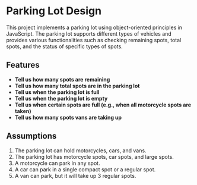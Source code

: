 # Parking Lot Design

This project implements a parking lot using object-oriented principles in JavaScript. The parking lot supports different types of vehicles and provides various functionalities such as checking remaining spots, total spots, and the status of specific types of spots.

## Features

- **Tell us how many spots are remaining**
- **Tell us how many total spots are in the parking lot**
- **Tell us when the parking lot is full**
- **Tell us when the parking lot is empty**
- **Tell us when certain spots are full (e.g., when all motorcycle spots are taken)**
- **Tell us how many spots vans are taking up**

## Assumptions

1. The parking lot can hold motorcycles, cars, and vans.
2. The parking lot has motorcycle spots, car spots, and large spots.
3. A motorcycle can park in any spot.
4. A car can park in a single compact spot or a regular spot.
5. A van can park, but it will take up 3 regular spots.
